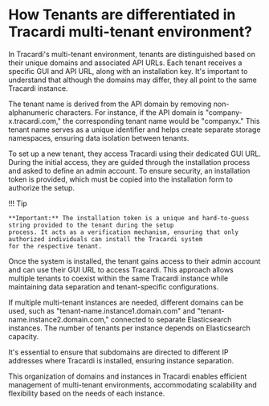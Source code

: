 # How Tenants are differentiated in Tracardi multi-tenant environment?

In Tracardi's multi-tenant environment, tenants are distinguished based on their unique domains and associated API URLs.
Each tenant receives a specific GUI and API URL, along with an installation key. It's important to understand that
although the domains may differ, they all point to the same Tracardi instance.

The tenant name is derived from the API domain by removing non-alphanumeric characters. For instance, if the API domain
is "company-x.tracardi.com," the corresponding tenant name would be "companyx." This tenant name serves as a unique
identifier and helps create separate storage namespaces, ensuring data isolation between tenants.

To set up a new tenant, they access Tracardi using their dedicated GUI URL. During the initial access, they are guided
through the installation process and asked to define an admin account. To ensure security, an installation token is
provided, which must be copied into the installation form to authorize the setup.


!!! Tip

    **Important:** The installation token is a unique and hard-to-guess string provided to the tenant during the setup
    process. It acts as a verification mechanism, ensuring that only authorized individuals can install the Tracardi system
    for the respective tenant.

Once the system is installed, the tenant gains access to their admin account and can use their GUI URL to access
Tracardi. This approach allows multiple tenants to coexist within the same Tracardi instance while maintaining data
separation and tenant-specific configurations.

If multiple multi-tenant instances are needed, different domains can be used, such as "tenant-name.instance1.domain.com"
and "tenant-name.instance2.domain.com," connected to separate Elasticsearch instances. The number of tenants per
instance depends on Elasticsearch capacity.

It's essential to ensure that subdomains are directed to different IP addresses where Tracardi is installed, ensuring
instance separation.

This organization of domains and instances in Tracardi enables efficient management of multi-tenant environments,
accommodating scalability and flexibility based on the needs of each instance.